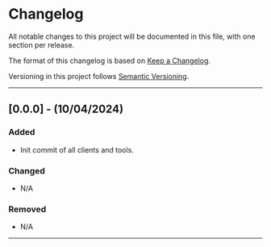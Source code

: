 # Changelog
All notable changes to this project will be documented in this file, with one section 
per release.

The format of this changelog is based on [Keep a Changelog](https://keepachangelog.com/en/1.0.0).

Versioning in this project follows [Semantic Versioning](https://semserver.org/spec/v2.0.0.html).

--------

## [0.0.0] - (10/04/2024)
### Added
- Init commit of all clients and tools.

### Changed
- N/A

### Removed
- N/A

--------
